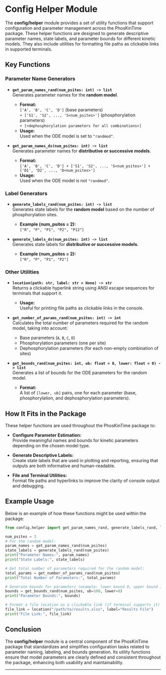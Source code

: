 # Config Helper Module

The **config/helper** module provides a set of utility functions that support configuration and parameter management
across the PhosKinTime package. These helper functions are designed to generate descriptive parameter names, state
labels, and parameter bounds for different kinetic models. They also include utilities for formatting file paths as
clickable links in supported terminals.

## Key Functions

### Parameter Name Generators

- **`get_param_names_rand(num_psites: int) -> list`**  
  Generates parameter names for the **random model**.
    - **Format:**  
      `['A', 'B', 'C', 'D']` (base parameters)  
      `+ ['S1', 'S2', ..., 'S<num_psites>']` (phosphorylation parameters)  
      `+ [<dephosphorylation parameters for all combinations>]`
    - **Usage:**  
      Used when the ODE model is set to `"randmod"`.

- **`get_param_names_ds(num_psites: int) -> list`**  
  Generates parameter names for **distributive or successive models**.
    - **Format:**  
      `['A', 'B', 'C', 'D'] + ['S1', 'S2', ..., 'S<num_psites>'] + ['D1', 'D2', ..., 'D<num_psites>']`
    - **Usage:**  
      Used when the ODE model is not `"randmod"`.

### Label Generators

- **`generate_labels_rand(num_psites: int) -> list`**  
  Generates state labels for the **random model** based on the number of phosphorylation sites.
    - **Example (num_psites = 2):**  
      `["R", "P", "P1", "P2", "P12"]`

- **`generate_labels_ds(num_psites: int) -> list`**  
  Generates state labels for **distributive or successive models**.
    - **Example (num_psites = 2):**  
      `["R", "P", "P1", "P2"]`

### Other Utilities

- **`location(path: str, label: str = None) -> str`**  
  Returns a clickable hyperlink string using ANSI escape sequences for terminals that support it.
    - **Usage:**  
      Useful for printing file paths as clickable links in the console.

- **`get_number_of_params_rand(num_psites: int) -> int`**  
  Calculates the total number of parameters required for the random model, taking into account:
    - Base parameters (`A`, `B`, `C`, `D`)
    - Phosphorylation parameters (one per site)
    - Dephosphorylation parameters (for each non-empty combination of sites)

- **`get_bounds_rand(num_psites: int, ub: float = 0, lower: float = 0) -> list`**  
  Generates a list of bounds for the ODE parameters for the random model.
    - **Format:**  
      A list of `[lower, ub]` pairs, one for each parameter (base, phosphorylation, and dephosphorylation parameters).

## How It Fits in the Package

These helper functions are used throughout the PhosKinTime package to:

- **Configure Parameter Estimation:**  
  Provide meaningful names and bounds for kinetic parameters depending on the chosen model type.

- **Generate Descriptive Labels:**  
  Create state labels that are used in plotting and reporting, ensuring that outputs are both informative and
  human-readable.

- **File and Terminal Utilities:**  
  Format file paths and hyperlinks to improve the clarity of console output and debugging.

## Example Usage

Below is an example of how these functions might be used within the package:

```python
from config.helper import get_param_names_rand, generate_labels_rand, location, get_number_of_params_rand, get_bounds_rand

num_psites = 3
# For the random model:
param_names = get_param_names_rand(num_psites)
state_labels = generate_labels_rand(num_psites)
print("Parameter Names:", param_names)
print("State Labels:", state_labels)

# Get total number of parameters required for the random model:
total_params = get_number_of_params_rand(num_psites)
print("Total Number of Parameters:", total_params)

# Generate bounds for parameters (example: lower bound 0, upper bound 100)
bounds = get_bounds_rand(num_psites, ub=100, lower=0)
print("Parameter Bounds:", bounds)

# Format a file location as a clickable link (if terminal supports it)
file_link = location("/path/to/results.xlsx", label="Results File")
print("File Link:", file_link)
```

## Conclusion

The **config/helper** module is a central component of the PhosKinTime package that standardizes and simplifies
configuration tasks related to parameter naming, labeling, and bounds generation. Its utility functions ensure that
model parameters are clearly defined and consistent throughout the package, enhancing both usability and
maintainability.

---
